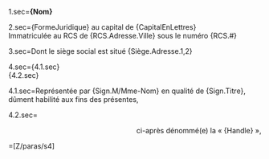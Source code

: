 1.sec=<b>{Nom}</b>

2.sec={FormeJuridique} au capital de {CapitalEnLettres}<br>Immatriculée au RCS de {RCS.Adresse.Ville} sous le numéro {RCS.#}

3.sec=Dont le siège social est situé {Siège.Adresse.1,2}

4.sec={4.1.sec}<br>{4.2.sec}

4.1.sec=Représentée par {Sign.M/Mme-Nom} en qualité de {Sign.Titre}, dûment habilité aux fins des présentes,

4.2.sec=<div align="right">ci-après dénommé(e) la « {Handle} »,</div>

=[Z/paras/s4]
